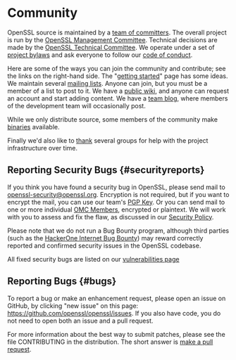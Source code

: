 # Community

OpenSSL source is maintained by a [team of committers](committers.html).
The overall project is run by the [OpenSSL Management Committee](omc.html).
Technical decisions are made by the [OpenSSL Technical Committee](otc.html).
We operate under a set of [project bylaws](/policies/omc-bylaws.html) and
ask everyone to follow our [code of conduct](conduct.html).

Here are some of the ways you can join the community and contribute;
see the links on the right-hand side.
The \"[getting started](getting-started.html)\" page has some ideas.
We maintain several [mailing lists](mailinglists.html).
Anyone can join, but you must be a member of a list to post to it.
We have a [public wiki](https://wiki.openssl.org), and anyone can
request an account and start adding content.
We have a [team blog](/blog), where members of the development team
will occasionally post.

While we only distribute source, some members of the community make
[binaries](binaries.html) available.

Finally we'd also like to [thank](thanks.html) several groups for help
with the project infrastructure over time.

## Reporting Security Bugs {#securityreports}

If you think you have found a security bug in OpenSSL, please send mail to
<openssl-security@openssl.org>. Encryption is not required, but if you want
to encrypt the mail, you can use our team's [PGP Key](/news/pgpkey.html). Or
you can send mail to one or more individual [OMC Members](/community/omc.html),
encrypted or plaintext.
We will work with you to assess and fix the flaw, as discussed in our
[Security Policy](/policies/secpolicy.html).

Please note that we do not run a Bug Bounty program, although third parties
(such as the [HackerOne Internet Bug Bounty](https://hackerone.com/ibb)) may
reward correctly reported and confirmed security issues in the OpenSSL
codebase.

All fixed security bugs are listed on our [vulnerabilities page](/news/vulnerabilities.html)

## Reporting Bugs {#bugs}

To report a bug or make an enhancement request, please open an issue on
GitHub, by clicking \"new issue\" on this page:
<https://github.com/openssl/openssl/issues>. If you also have code, you
do not need to open both an issue and a pull request.

For more information about the best way to submit patches, please see
the file CONTRIBUTING in the distribution. The short answer is
[make a pull request](https://github.com/openssl/openssl/pulls).
